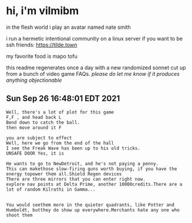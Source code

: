 # hi, i'm vilmibm

in the flesh world i play an avatar named nate smith

i run a hermetic intentional community on a linux server if you want to be ssh friends: https://tilde.town

my favorite food is mapo tofu

this readme regenerates once a day with a new randomized sonnet cut up from a bunch of video game FAQs.
_please do let me know if it produces anything objectionable_

## Sun Sep 26 16:48:01 EDT 2021

    Well, there's a lot of plot for this game
    F,F , and head back L
    Bend down to catch the ball.
    then move around it F
    
    you are subject to effect
    Well, here we go from the end of the hall
    I see the Freak Wave has been up to his old tricks.
    UNSAFE DOOR Yes, it is
    
    He wants to go to NewDetroit, and he's not paying a penny.
    This can makethose slow-firing guns worth buying, if you have the energy topower them all.Shield Regen devices
    There are three mirrors that you can enter right now.
    explore nav points at Delta Prime, another 10000credits.There are a lot of random Kilrathi in Gamma...
    
    
    You would seethem more in the quieter quadrants, like Potter and Humboldt, butthey do show up everywhere.Merchants hate any one who shoot them
